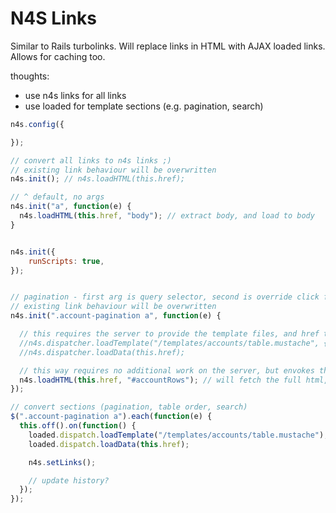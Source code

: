 # N4S Links

Similar to Rails turbolinks. Will replace links in HTML with AJAX loaded links. Allows for caching too.

thoughts:
- use n4s links for all links
- use loaded for template sections (e.g. pagination, search)

```javascript
n4s.config({

});

// convert all links to n4s links ;)
// existing link behaviour will be overwritten
n4s.init(); // n4s.loadHTML(this.href);

// ^ default, no args
n4s.init("a", function(e) {
  n4s.loadHTML(this.href, "body"); // extract body, and load to body
}


n4s.init({
    runScripts: true,
});


// pagination - first arg is query selector, second is override click function on links (blur, push state, etc will still be dealt with)
// existing link behaviour will be overwritten
n4s.init(".account-pagination a", function(e) {

  // this requires the server to provide the template files, and href to also return json
  //n4s.dispatcher.loadTemplate("/templates/accounts/table.mustache", {//...container?});
  //n4s.dispatcher.loadData(this.href);

  // this way requires no additional work on the server, but envokes the full app
  n4s.loadHTML(this.href, "#accountRows"); // will fetch the full html, concat the matching #accountRows html, write to #accountRows
});

// convert sections (pagination, table order, search)
$(".account-pagination a").each(function(e) {
  this.off().on(function() {
    loaded.dispatch.loadTemplate("/templates/accounts/table.mustache");
    loaded.dispatch.loadData(this.href);

    n4s.setLinks();

    // update history?
  });
});
```
